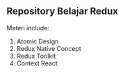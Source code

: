 ## Repository Belajar Redux
Materi include:
<ol>
<li>Atomic Design</li>
<li>Redux Native Concept</li>
<li>Redux Toolkit</li>
<li>Context React</li>
</ol>